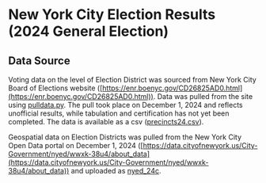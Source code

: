 # New York City Election Results (2024 General Election)
## Data Source
Voting data on the level of Election District was sourced from New York City Board of Elections website ([https://enr.boenyc.gov/CD26825AD0.html](https://enr.boenyc.gov/CD26825AD0.html)).
Data was pulled from the site using [pulldata.py](pulldata.py).
The pull took place on December 1, 2024 and reflects unofficial results, while tabulation and certification has not yet been completed. The data is available as a csv ([precincts24.csv](precincts24.csv)).

Geospatial data on Election Districts was pulled from the New York City Open Data portal on December 1, 2024 ([https://data.cityofnewyork.us/City-Government/nyed/wwxk-38u4/about_data](https://data.cityofnewyork.us/City-Government/nyed/wwxk-38u4/about_data)) and uploaded as [nyed_24c](nyed_24c).

